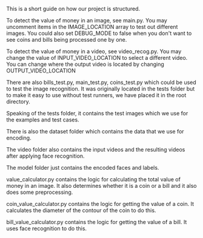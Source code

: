 This is a short guide on how our project is structured. 

To detect the value of money in an image, see main.py. You may uncomment items in the IMAGE_LOCATION array to test out different images. You could also set DEBUG_MODE to false when you don't want to see coins and bills being processed one by one.

To detect the value of money in a video, see video_recog.py. You may change the value of INPUT_VIDEO_LOCATION to select a different video. You can change where the output video is located by changing OUTPUT_VIDEO_LOCATION

There are also bills_test.py, main_test.py, coins_test.py which could be used to test the image recognition. It was originally located in the tests folder but to make it easy to use without test runners, we have placed it in the root directory.

Speaking of the tests folder, it contains the test images which we use for the examples and test cases.

There is also the dataset folder which contains the data that we use for encoding.

The video folder also contains the input videos and the resulting videos after applying face recognition.

The model folder just contains the encoded faces and labels.

value_calculator.py contains the logic for calculating the total value of money in an image. It also determines whether it is a coin or a bill and it also does some preprocessing.

coin_value_calculator.py contains the logic for getting the value of a coin. It calculates the diameter of the contour of the coin to do this.

bill_value_calculator.py contains the logic for getting the value of a bill. It uses face recognition to do this.
